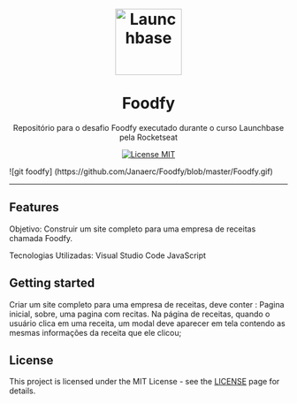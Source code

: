 <h1 align="center">
<br>
  <img src="https://storage.googleapis.com/golden-wind/bootcamp-launchbase/logo.png" alt="Launchbase" width="120">
<br>
<br>
Foodfy
</h1>

<p align="center">Repositório para o desafio Foodfy executado durante o curso Launchbase pela Rocketseat</p>

<p align="center">
  <a href="https://opensource.org/licenses/MIT">
    <img src="https://img.shields.io/badge/License-MIT-blue.svg" alt="License MIT">
  </a>
</p>

[//]: # (Add your gifs/images here:)
<div>
 ![git foodfy] (https://github.com/Janaerc/Foodfy/blob/master/Foodfy.gif)
</div>

<hr />

## Features
[//]: # (Add the features of your project here:)

Objetivo: Construir um site completo para uma empresa de receitas chamada Foodfy.

Tecnologias Utilizadas: 
Visual Studio Code
JavaScript

## Getting started

Criar um site completo para uma empresa de receitas, deve conter : Pagina inicial, sobre, uma pagina com recitas.
Na página de receitas, quando o usuário clica em uma receita, um modal deve aparecer em tela contendo as mesmas informações da receita que ele clicou;


## License

This project is licensed under the MIT License - see the [LICENSE](https://opensource.org/licenses/MIT) page for details.
